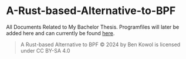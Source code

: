 # A-Rust-based-Alternative-to-BPF
All Documents Related to My Bachelor Thesis. 
Programfiles will later be added here and can currently be found [here](https://git.noc.ruhr-uni-bochum.de/kowolb99/anode).

> A Rust-based Alternative to BPF © 2024 by Ben Kowol is licensed under CC BY-SA 4.0 
